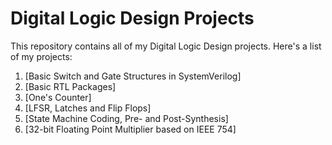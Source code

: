# Digital Logic Design Projects
This repository contains all of my Digital Logic Design projects. Here's a list of my projects:
1. [Basic Switch and Gate Structures in SystemVerilog]
2.  [Basic RTL Packages]
3. [One's Counter]
4. [LFSR, Latches and Flip Flops]
5. [State Machine Coding, Pre- and Post-Synthesis]
6. [32-bit Floating Point Multiplier based on IEEE 754]
